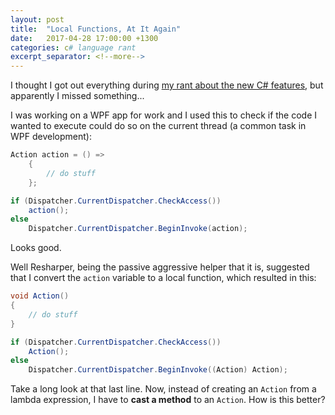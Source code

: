 ```yaml
---
layout: post
title:  "Local Functions, At It Again"
date:   2017-04-28 17:00:00 +1300
categories: c# language rant
excerpt_separator: <!--more-->
---
```

I thought I got out everything during [my rant about the new C# features](https://codingforsmarties.wordpress.com/2017/04/05/c-7-features-i-dont-like/), but apparently I missed something...

<!--more-->

I was working on a WPF app for work and I used this to check if the code I wanted to execute could do so on the current thread (a common task in WPF development):

```c#
Action action = () =>
	{
		// do stuff
	};

if (Dispatcher.CurrentDispatcher.CheckAccess())
	action();
else
	Dispatcher.CurrentDispatcher.BeginInvoke(action);
```

Looks good.

Well Resharper, being the passive aggressive helper that it is, suggested that I convert the `action` variable to a local function, which resulted in this:

```c#
void Action()
{
	// do stuff
}

if (Dispatcher.CurrentDispatcher.CheckAccess())
	Action();
else
	Dispatcher.CurrentDispatcher.BeginInvoke((Action) Action);
```

Take a long look at that last line.  Now, instead of creating an `Action` from a lambda expression, I have to **cast a method** to an `Action`.  How is this better?